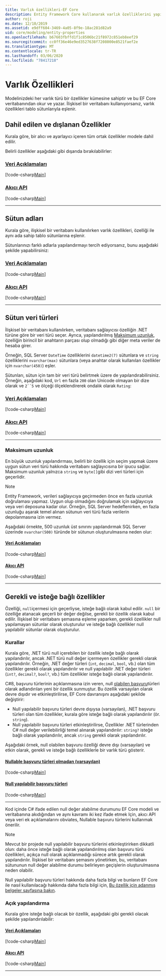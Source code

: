 ```yaml
---
title: Varlık özellikleri-EF Core
description: Entity Framework Core kullanarak varlık özelliklerini yapılandırma ve eşleme
author: roji
ms.date: 12/10/2019
ms.assetid: e9dff604-3469-4a05-8f9e-18ac281d82a9
uid: core/modeling/entity-properties
ms.openlocfilehash: b67603fbffd1f1c8506bc21f8972c851eb8eef29
ms.sourcegitcommit: cc0ff36e46e9ed3527638f7208000e8521faef2e
ms.translationtype: MT
ms.contentlocale: tr-TR
ms.lasthandoff: 03/06/2020
ms.locfileid: "78417218"
---
```

# <a name="entity-properties"></a>Varlık Özellikleri

Modelinizdeki her varlık türü bir özellikler kümesine sahiptir ve bu EF Core veritabanından okur ve yazar. İlişkisel bir veritabanı kullanıyorsanız, varlık özellikleri tablo sütunlarıyla eşlenir.

## <a name="included-and-excluded-properties"></a>Dahil edilen ve dışlanan Özellikler

Kurala göre, bir alıcı ve ayarlayıcı içeren tüm ortak özellikler modele dahil edilir.

Belirli özellikler aşağıdaki gibi dışarıda bırakılabilirler:

### <a name="data-annotations"></a>[Veri Açıklamaları](#tab/data-annotations)

[!code-csharp[Main](../../../samples/core/Modeling/DataAnnotations/IgnoreProperty.cs?name=IgnoreProperty&highlight=6)]

### <a name="fluent-api"></a>[Akıcı API](#tab/fluent-api)

[!code-csharp[Main](../../../samples/core/Modeling/FluentAPI/IgnoreProperty.cs?name=IgnoreProperty&highlight=3,4)]

***

## <a name="column-names"></a>Sütun adları

Kurala göre, ilişkisel bir veritabanı kullanılırken varlık özellikleri, özelliği ile aynı ada sahip tablo sütunlarına eşlenir.

Sütunlarınızı farklı adlarla yapılandırmayı tercih ediyorsanız, bunu aşağıdaki şekilde yapabilirsiniz:

### <a name="data-annotations"></a>[Veri Açıklamaları](#tab/data-annotations)

[!code-csharp[Main](../../../samples/core/Modeling/DataAnnotations/ColumnName.cs?Name=ColumnName&highlight=3)]

### <a name="fluent-api"></a>[Akıcı API](#tab/fluent-api)

[!code-csharp[Main](../../../samples/core/Modeling/FluentAPI/ColumnName.cs?Name=ColumnName&highlight=3-5)]

***

## <a name="column-data-types"></a>Sütun veri türleri

İlişkisel bir veritabanı kullanılırken, veritabanı sağlayıcısı özelliğin .NET türüne göre bir veri türü seçer. Ayrıca, yapılandırılmış [Maksimum uzunluk](#maximum-length), özelliğin birincil bir anahtarın parçası olup olmadığı gibi diğer meta veriler de hesaba girer.

Örneğin, SQL Server `DateTime` özelliklerini `datetime2(7)` sütunlara ve `string` özelliklerini `nvarchar(max)` sütunlara (veya anahtar olarak kullanılan özellikler için `nvarchar(450)`) eşler.

Sütunları, sütun için tam bir veri türü belirtmek üzere de yapılandırabilirsiniz. Örneğin, aşağıdaki kod, `Url` en fazla `200` olan Unicode olmayan bir dize olarak ve `2``5` ve ölçeği ölçeklendirerek ondalık olarak `Rating`:

### <a name="data-annotations"></a>[Veri Açıklamaları](#tab/data-annotations)

[!code-csharp[Main](../../../samples/core/Modeling/DataAnnotations/ColumnDataType.cs?name=ColumnDataType&highlight=4,6)]

### <a name="fluent-api"></a>[Akıcı API](#tab/fluent-api)

[!code-csharp[Main](../../../samples/core/Modeling/FluentAPI/ColumnDataType.cs?name=ColumnDataType&highlight=5-6)]

***

### <a name="maximum-length"></a>Maksimum uzunluk

En büyük uzunluk yapılandırması, belirli bir özellik için seçim yapmak üzere uygun sütun veri türü hakkında veritabanı sağlayıcısına bir ipucu sağlar. Maksimum uzunluk yalnızca `string` ve `byte[]`gibi dizi veri türleri için geçerlidir.

> [!NOTE]
> Entity Framework, verileri sağlayıcıya geçirmeden önce en fazla uzunluk doğrulaması yapmaz. Uygun olup olmadığını doğrulamak için sağlayıcıya veya veri deposuna kadar olur. Örneğin, SQL Server hedeflenirken, en fazla uzunluğu aşarak temel alınan sütunun veri türü fazla verilerin depolanmasına izin vermez.

Aşağıdaki örnekte, 500 uzunluk üst sınırını yapılandırmak SQL Server üzerinde `nvarchar(500)` türünde bir sütunun oluşturulmasına neden olur:

#### <a name="data-annotations"></a>[Veri Açıklamaları](#tab/data-annotations)

[!code-csharp[Main](../../../samples/core/Modeling/DataAnnotations/MaxLength.cs?name=MaxLength&highlight=4)]

#### <a name="fluent-api"></a>[Akıcı API](#tab/fluent-api)

[!code-csharp[Main](../../../samples/core/Modeling/FluentAPI/MaxLength.cs?name=MaxLength&highlight=3-5)]

***

## <a name="required-and-optional-properties"></a>Gerekli ve isteğe bağlı özellikler

Özelliği, `null`içermesi için geçerliyse, isteğe bağlı olarak kabul edilir. `null` bir özelliğe atanacak geçerli bir değer değilse, gerekli bir özellik olarak kabul edilir. İlişkisel bir veritabanı şemasına eşleme yaparken, gerekli özellikler null yapılamayan sütunlar olarak oluşturulur ve isteğe bağlı özellikler null yapılabilir sütunlar olarak oluşturulur.

### <a name="conventions"></a>Kurallar

Kurala göre, .NET türü null içerebilen bir özellik isteğe bağlı olarak yapılandırılır, ancak .NET türü null değer içermeyen özellikler gerekli olarak yapılandırılır. Örneğin, .NET değer türleri (`int`, `decimal`, `bool`, vb.) olan tüm özellikler gerekli olarak yapılandırılır ve null yapılabilir .NET değer türleri (`int?`, `decimal?`, `bool?`, vb.) tüm özellikler isteğe bağlı olarak yapılandırılır.

C#8, başvuru türlerinin açıklanmasına izin veren, null [olabilen başvuru](/dotnet/csharp/tutorials/nullable-reference-types)türleri olarak adlandırılan yeni bir özellik sunmuştur. Bu özellik varsayılan olarak devre dışıdır ve etkinleştirilirse, EF Core davranışını aşağıdaki şekilde değiştirir:

* Null yapılabilir başvuru türleri devre dışıysa (varsayılan), .NET başvuru türleri olan tüm özellikler, kurala göre isteğe bağlı olarak yapılandırılır (ör. `string`).
* Null yapılabilir başvuru türleri etkinleştirilirse, Özellikler .NET türlerinden C# null değer verilebilirliği temel alınarak yapılandırılır: `string?` isteğe bağlı olarak yapılandırılır, ancak `string` gerekli olarak yapılandırılır.

Aşağıdaki örnek, null olabilen başvuru özelliği devre dışı (varsayılan) ve etkin olarak, gerekli ve isteğe bağlı özelliklerle bir varlık türü gösterir.

#### <a name="without-nullable-reference-types-default"></a>[Nullable başvuru türleri olmadan (varsayılan)](#tab/without-nrt)

[!code-csharp[Main](../../../samples/core/Miscellaneous/NullableReferenceTypes/CustomerWithoutNullableReferenceTypes.cs?name=Customer&highlight=4-8)]

#### <a name="with-nullable-reference-types"></a>[Null yapılabilir başvuru türleri](#tab/with-nrt)

[!code-csharp[Main](../../../samples/core/Miscellaneous/NullableReferenceTypes/Customer.cs?name=Customer&highlight=4-6)]

***

Kod içinde C# ifade edilen null değer alabilme durumunu EF Core modeli ve veritabanına akıdığından ve aynı kavramı iki kez ifade etmek Için, akıcı API veya veri ek açıklamalarını obviates, Nullable başvuru türlerini kullanmak önerilir.

> [!NOTE]
> Mevcut bir projede null yapılabilir başvuru türlerini etkinleştirirken dikkatli olun: daha önce isteğe bağlı olarak yapılandırılmış olan başvuru türü özellikleri, açıkça null olarak açıklanmadığı sürece artık gerekli olarak yapılandırılır. İlişkisel bir veritabanı şemasını yönetirken, bu, veritabanı sütununun null değer alabilme durumu belirleyen geçişlerin oluşturulmasına neden olabilir.

Null yapılabilir başvuru türleri hakkında daha fazla bilgi ve bunların EF Core ile nasıl kullanılacağı hakkında daha fazla bilgi için, [Bu özellik için adanmış belgeler sayfasına bakın](xref:core/miscellaneous/nullable-reference-types).

### <a name="explicit-configuration"></a>Açık yapılandırma

Kurala göre isteğe bağlı olacak bir özellik, aşağıdaki gibi gerekli olacak şekilde yapılandırılabilir:

#### <a name="data-annotations"></a>[Veri Açıklamaları](#tab/data-annotations)

[!code-csharp[Main](../../../samples/core/Modeling/DataAnnotations/Required.cs?name=Required&highlight=4)]

#### <a name="fluent-api"></a>[Akıcı API](#tab/fluent-api)

[!code-csharp[Main](../../../samples/core/Modeling/FluentAPI/Required.cs?name=Required&highlight=3-5)]

***
